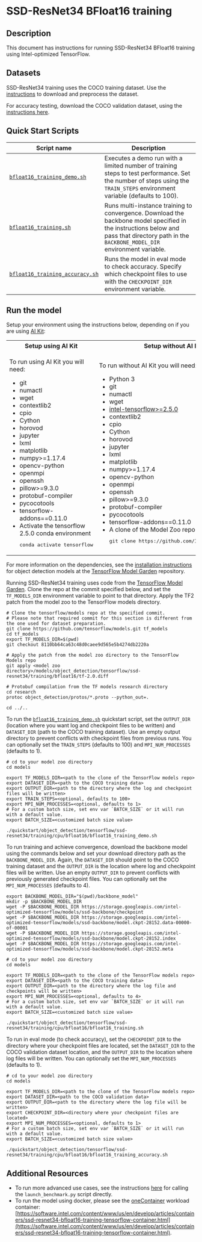 <!--- 0. Title -->
# SSD-ResNet34 BFloat16 training

<!-- 10. Description -->
## Description

This document has instructions for running SSD-ResNet34 BFloat16 training using
Intel-optimized TensorFlow.

<!--- 30. Datasets -->
## Datasets

SSD-ResNet34 training uses the COCO training dataset. Use the
[instructions](https://github.com/IntelAI/models/tree/master/datasets/coco/README_train.md) to download and preprocess the dataset.

For accuracy testing, download the COCO validation dataset, using the
[instructions here](https://github.com/IntelAI/models/tree/master/datasets/coco/README.md).

<!--- 40. Quick Start Scripts -->
## Quick Start Scripts

| Script name | Description |
|-------------|-------------|
| [`bfloat16_training_demo.sh`](/quickstart/object_detection/tensorflow/ssd-resnet34/training/cpu/bfloat16/bfloat16_training_demo.sh) | Executes a demo run with a limited number of training steps to test performance. Set the number of steps using the `TRAIN_STEPS` environment variable (defaults to 100). |
| [`bfloat16_training.sh`](/quickstart/object_detection/tensorflow/ssd-resnet34/training/cpu/bfloat16/bfloat16_training.sh) | Runs multi-instance training to convergence. Download the backbone model specified in the instructions below and pass that directory path in the `BACKBONE_MODEL_DIR` environment variable. |
| [`bfloat16_training_accuracy.sh`](/quickstart/object_detection/tensorflow/ssd-resnet34/training/cpu/bfloat16/bfloat16_training_accuracy.sh) | Runs the model in eval mode to check accuracy. Specify which checkpoint files to use with the `CHECKPOINT_DIR` environment variable. |

<!--- 50. AI Kit -->
## Run the model

Setup your environment using the instructions below, depending on if you are
using [AI Kit](/docs/general/tensorflow/AIKit.md):

<table>
  <tr>
    <th>Setup using AI Kit</th>
    <th>Setup without AI Kit</th>
  </tr>
  <tr>
    <td>
      <p>To run using AI Kit you will need:</p>
      <ul>
        <li>git
        <li>numactl
        <li>wget
        <li>contextlib2
        <li>cpio
        <li>Cython
        <li>horovod
        <li>jupyter
        <li>lxml
        <li>matplotlib
        <li>numpy>=1.17.4
        <li>opencv-python
        <li>openmpi
        <li>openssh
        <li>pillow>=9.3.0
        <li>protobuf-compiler
        <li>pycocotools
        <li>tensorflow-addons==0.11.0
        <li>Activate the tensorflow 2.5.0 conda environment
        <pre>conda activate tensorflow</pre>
      </ul>
    </td>
    <td>
      <p>To run without AI Kit you will need:</p>
      <ul>
        <li>Python 3
        <li>git
        <li>numactl
        <li>wget
        <li><a href="https://pypi.org/project/intel-tensorflow/">intel-tensorflow>=2.5.0</a>
        <li>contextlib2
        <li>cpio
        <li>Cython
        <li>horovod
        <li>jupyter
        <li>lxml
        <li>matplotlib
        <li>numpy>=1.17.4
        <li>opencv-python
        <li>openmpi
        <li>openssh
        <li>pillow>=9.3.0
        <li>protobuf-compiler
        <li>pycocotools
        <li>tensorflow-addons==0.11.0
        <li>A clone of the Model Zoo repo<br />
        <pre>git clone https://github.com/IntelAI/models.git</pre>
      </ul>
    </td>
  </tr>
</table>

For more information on the dependencies, see the
[installation instructions](https://github.com/tensorflow/models/blob/8110bb64ca63c48d0caee9d565e5b4274db2220a/research/object_detection/g3doc/installation.md#installation)
for object detection models at the
[TensorFlow Model Garden](https://github.com/tensorflow/models) repository.

Running SSD-ResNet34 training uses code from the [TensorFlow Model Garden](https://github.com/tensorflow/models).
Clone the repo at the commit specified below, and set the `TF_MODELS_DIR`
environment variable to point to that directory. Apply the TF2 patch from
the model zoo to the TensorFlow models directory.
```
# Clone the tensorflow/models repo at the specified commit.
# Please note that required commit for this section is different from the one used for dataset preparation.
git clone https://github.com/tensorflow/models.git tf_models
cd tf_models
export TF_MODELS_DIR=$(pwd)
git checkout 8110bb64ca63c48d0caee9d565e5b4274db2220a

# Apply the patch from the model zoo directory to the TensorFlow Models repo
git apply <model zoo directory>/models/object_detection/tensorflow/ssd-resnet34/training/bfloat16/tf-2.0.diff

# Protobuf compilation from the TF models research directory
cd research
protoc object_detection/protos/*.proto --python_out=.

cd ../..
```

To run the [`bfloat16_training_demo.sh`](bfloat16_training_demo.sh) quickstart
script, set the `OUTPUT_DIR` (location where you want log and checkpoint files to be written)
and `DATASET_DIR` (path to the COCO training dataset). Use an empty output
directory to prevent conflicts with checkpoint files from previous runs. You can optionally
set the `TRAIN_STEPS` (defaults to 100) and `MPI_NUM_PROCESSES` (defaults to 1).
```
# cd to your model zoo directory
cd models

export TF_MODELS_DIR=<path to the clone of the TensorFlow models repo>
export DATASET_DIR=<path to the COCO training data>
export OUTPUT_DIR=<path to the directory where the log and checkpoint files will be written>
export TRAIN_STEPS=<optional, defaults to 100>
export MPI_NUM_PROCESSES=<optional, defaults to 1>
# For a custom batch size, set env var `BATCH_SIZE` or it will run with a default value.
export BATCH_SIZE=<customized batch size value>

./quickstart/object_detection/tensorflow/ssd-resnet34/training/cpu/bfloat16/bfloat16_training_demo.sh
```

To run training and achieve convergence, download the backbone model using the
commands below and set your download directory path as the `BACKBONE_MODEL_DIR`.
Again, the `DATASET_DIR` should point to the COCO training dataset and the
`OUTPUT_DIR` is the location where log and checkpoint files will be written.
Use an empty `OUTPUT_DIR` to prevent conflicts with previously generated checkpoint
files. You can optionally set the `MPI_NUM_PROCESSES` (defaults to 4).
```
export BACKBONE_MODEL_DIR="$(pwd)/backbone_model"
mkdir -p $BACKBONE_MODEL_DIR
wget -P $BACKBONE_MODEL_DIR https://storage.googleapis.com/intel-optimized-tensorflow/models/ssd-backbone/checkpoint
wget -P $BACKBONE_MODEL_DIR https://storage.googleapis.com/intel-optimized-tensorflow/models/ssd-backbone/model.ckpt-28152.data-00000-of-00001
wget -P $BACKBONE_MODEL_DIR https://storage.googleapis.com/intel-optimized-tensorflow/models/ssd-backbone/model.ckpt-28152.index
wget -P $BACKBONE_MODEL_DIR https://storage.googleapis.com/intel-optimized-tensorflow/models/ssd-backbone/model.ckpt-28152.meta

# cd to your model zoo directory
cd models

export TF_MODELS_DIR=<path to the clone of the TensorFlow models repo>
export DATASET_DIR=<path to the COCO training data>
export OUTPUT_DIR=<path to the directory where the log file and checkpoints will be written>
export MPI_NUM_PROCESSES=<optional, defaults to 4>
# For a custom batch size, set env var `BATCH_SIZE` or it will run with a default value.
export BATCH_SIZE=<customized batch size value>

./quickstart/object_detection/tensorflow/ssd-resnet34/training/cpu/bfloat16/bfloat16_training.sh
```

To run in eval mode (to check accuracy), set the `CHECKPOINT_DIR` to the
directory where your checkpoint files are located, set the `DATASET_DIR` to
the COCO validation dataset location, and the `OUTPUT_DIR` to the location
where log files will be written. You can optionally set the `MPI_NUM_PROCESSES`
(defaults to 1).
```
# cd to your model zoo directory
cd models

export TF_MODELS_DIR=<path to the clone of the TensorFlow models repo>
export DATASET_DIR=<path to the COCO validation data>
export OUTPUT_DIR=<path to the directory where the log file will be written>
export CHECKPOINT_DIR=<directory where your checkpoint files are located>
export MPI_NUM_PROCESSES=<optional, defaults to 1>
# For a custom batch size, set env var `BATCH_SIZE` or it will run with a default value.
export BATCH_SIZE=<customized batch size value>

./quickstart/object_detection/tensorflow/ssd-resnet34/training/cpu/bfloat16/bfloat16_training_accuracy.sh
```

<!--- 90. Resource Links-->
## Additional Resources

* To run more advanced use cases, see the instructions [here](Advanced.md)
  for calling the `launch_benchmark.py` script directly.
* To run the model using docker, please see the [oneContainer](http://software.intel.com/containers)
  workload container:<br />
  [https://software.intel.com/content/www/us/en/develop/articles/containers/ssd-resnet34-bfloat16-training-tensorflow-container.html](https://software.intel.com/content/www/us/en/develop/articles/containers/ssd-resnet34-bfloat16-training-tensorflow-container.html).

